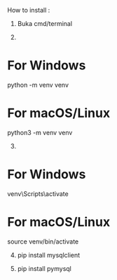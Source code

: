 How to install :

1. Buka cmd/terminal

2. 
# For Windows
python -m venv venv

# For macOS/Linux
python3 -m venv venv

3. 
# For Windows
venv\Scripts\activate

# For macOS/Linux
source venv/bin/activate

4. pip install mysqlclient

5. pip install pymysql